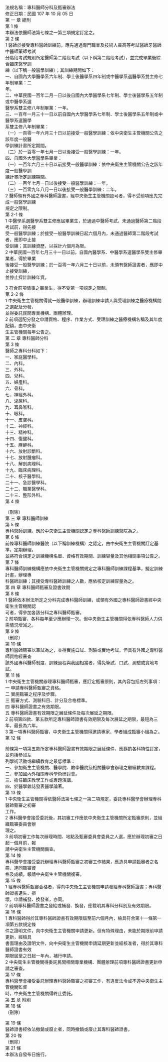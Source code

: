 法規名稱：專科醫師分科及甄審辦法  
修正日期：民國 107 年 10 月 05 日  
第 一 章 總則  
第 1 條  
本辦法依醫師法第七條之一第三項規定訂定之。  
第 2 條  
1 醫師於接受專科醫師訓練前，應先通過專門職業及技術人員高等考試醫師牙醫師中醫師藥師考試  
分階段考試規則所定醫師第二階段考試（以下稱第二階段考試），並完成畢業後綜合臨床醫學訓  
練（以下稱一般醫學訓練）；其訓練期間如下：  
一、自國內大學醫學系六年制、學士後醫學系四年制或中醫學系選醫學系雙主修七年制畢業：二  
年。  
二、中華民國一百年二月一日以後自國內大學醫學系七年制、學士後醫學系五年制或中醫學系選  
醫學系雙主修八年制畢業：一年。  
三、一百年一月三十一日以前自國內大學醫學系七年制、學士後醫學系五年制或中醫學系選醫學  
系雙主修八年制畢業：  
（一）一百零一年六月三十日以前接受一般醫學訓練：依中央衛生主管機關公告之該年度一般醫  
學訓練計畫所定期間。  
（二）於一百零一年七月一日以後接受一般醫學訓練：一年。  
四、自國外大學醫學系畢業：  
（一）一百年六月三十日以前接受一般醫學訓練：依中央衛生主管機關公告之該年度一般醫學訓  
練計畫所定訓練期間。  
（二）一百年七月一日以後接受一般醫學訓練：一年。  
（三）一百零九年八月一日以後接受一般醫學訓練：二年。  
2 醫師領有外國之專科醫師證書，經中央衛生主管機關認可者，得不受前項應先完成一般醫學訓練  
規定之限制。  
第 2-1 條  
1 中醫學系選醫學系雙主修應屆畢業生，於通過中醫師考試，未通過醫師第二階段考試前，得先接  
受一般醫學訓練；於接受一般醫學訓練日起六個月內，未通過醫師第二階段考試者，應即中止接  
受訓練；其訓練資歷，以採計六個月為限。  
2 中華民國一百年七月三十一日以前，自國內醫學系、中醫學系選醫學系雙主修畢業者，得於畢業  
後接受一般醫學訓練；於一百零一年六月三十日以前，未領有醫師證書者，應即中止接受訓練，  
並停止採計訓練年資。  


3 符合前項情事之畢業生，得不受第一項規定之限制。  
第 2-2 條  
1 中央衛生主管機關得就一般醫學訓練，辦理訓練申請人與受理訓練之醫療機構間之選配及分發，  
並得委託民間專業機構、團體辦理。  
2 前項選配分發之申請資格、程序、作業方式、受理訓練之醫療機構名稱及其年度配額，由中央衛  
生主管機關每年公告之。  
第 二 章 專科醫師分科  
第 3 條  
醫師之專科分科如下：  
一、家庭醫學科。  
二、內科。  
三、外科。  
四、兒科。  
五、婦產科。  
六、骨科。  
七、神經外科。  
八、泌尿科。  
九、耳鼻喉科。  
十、眼科。  
十一、皮膚科。  
十二、神經科。  
十三、精神科。  
十四、復健科。  
十五、麻醉科。  
十六、放射診斷科。  
十七、放射腫瘤科。  
十八、解剖病理科。  
十九、臨床病理科。  
二十、核子醫學科。  
二十一、急診醫學科。  
二十二、職業醫學科。  
二十三、整形外科。  
第 4 條  


（刪除）  
第 三 章 專科醫師訓練  
第 5 條  
專科醫師訓練，應於中央衛生主管機關認定之專科醫師訓練醫院為之。  
第 6 條  
前條專科醫師訓練醫院（以下稱訓練機構）之認定，由中央衛生主管機關訂定基準，定期辦理，  
並將符合規定之訓練機構名單、資格有效期間、訓練容量及其他相關事項公告之。  
第 7 條  
專科醫師訓練機構應依中央衛生主管機關規定之專科醫師訓練課程基準，擬定訓練計畫，辦理專  
科醫師訓練；其接受專科醫師訓練之人數，應依核定訓練容量為之。  
第 四 章 專科醫師甄審及證書效期  
第 8 條  
1 醫師依本辦法所定之分科完成專科醫師訓練，或領有外國之專科醫師證書經中央衛生主管機關認  
可者，得參加各該分科之專科醫師甄審。  
2 前項甄審，各科每年至少應辦理一次。但中央衛生主管機關得依專科醫師人力供需情況增減之。  
第 9 條  
（刪除）  
第 10 條  
專科醫師甄審以筆試為之，並得實施口試、測驗或實地考試。但具有外國之專科醫師資格經審查  
該外國專科醫師制度、訓練過程與我國相當者，得免筆試、口試、測驗或實地考試。  
第 11 條  
1 中央衛生主管機關辦理專科醫師甄審，應訂定甄審原則，其內容包括左列事項：  
一 申請專科醫師甄審之資格。  
二 實施甄審之程序及步驟。  
三 甄審方式、測驗科目、計分及合格標準。  
四 專科醫師證書之有效期限。  
五 專科醫師證書有效期限之展延條件及每次展延之期限。  
2 前項第四款、第五款所定專科醫師證書有效期限及每次展延之期限，最短為三年，最長為六年。  
3 第一項專科醫師甄審，中央衛生主管機關得邀請專家、學者組成甄審小組為之。  
第 12 條  


前條第一項第五款所定專科醫師證書有效期限之展延條件，應斟酌各科特性訂定，並包括參加左  
列學術活動或繼續教育之最低標準：  
一、參加衛生主管機關、醫學院、教學醫院及相關醫學會辦理之繼續教育課程。  
二、參加國內外相關專科學術研討會。  
三、擔任臨床教學工作或專題演講。  
四、於醫學雜誌發表醫學論著。  
第 13 條  
1 中央衛生主管機關得依醫師法第七條之一第二項規定，委託專科醫學會辦理專科醫師甄審之初審  
工作。  
2 專科醫學會接受委託後，其初審工作應依中央衛生主管機關所定甄審原則，並組織甄審委員會辦  
理之。  
3 前項初審工作每次辦理時間、地點及甄審委員會委員之人選，應於辦理初審之日起一個月前，報  
請中央衛生主管機關備查。  
第 14 條  
專科醫學會接受委託辦理專科醫師甄審之初審工作結果，應造具申請甄審者之名冊，連同甄審資  
格及成績，報請中央衛生主管機關複審。  
第 15 條  
1 經專科醫師甄審合格者，得向中央衛生主管機關申請發給專科醫師證書；專科醫師證書遺失、損  
壞，申請補發、換發者，亦同。  
2 前項專科醫師證書之發給或補發、換發，應載明其專科分科別及有效期限。  
第 16 條  
1 專科醫師得於其專科醫師證書有效期限屆至前六個月內，檢具符合第十一條第一項第五款規定條  
件之證明文件，向中央衛生主管機關申請更新。但有特殊理由，未能於期限前申請更新，經檢具  
書面理由及證明文件，向中央衛生主管機關申請延期更新並經核准者，得於其專科醫師證書有效  
期限屆至之日起一年內，補行申請。  
2 中央衛生主管機關得委託民間相關專業機構、團體辦理前項專科醫師證書更新申請之審查。  
第 17 條  
專科醫學會接受委託辦理專科醫師甄審之初審工作，有違反法令或不遵中央衛生主管機關監督  
時，中央衛生主管機關得終止委託。  
第 五 章 附則  
第 18 條  
（刪除）  


第 19 條  
醫師證書經依法撤銷或廢止者，同時撤銷或廢止其專科醫師證書。  
第 20 條  
（刪除）  
第 21 條  
本辦法自發布日施行。  


